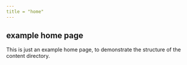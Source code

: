 ```yaml
---
title = "home"
---
```


## example home page

This is just an example home page, to demonstrate the structure of the content directory.
